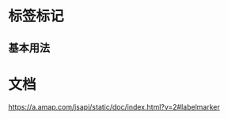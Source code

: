 # 标签标记

## 基本用法

<vuep template="#example"></vuep>

<script v-pre type="text/x-template" id="example">

<template>
  <div class="amap-page-container">
    <el-amap class="amap-demo" :show-lable="showLabel" :view-mode="viewMode" :pitch="pitch" :expand-zoom-range="expandZoomRange" :zoom="zoom" :center="center" :map-style="mapStyle">
        <el-amap-marker v-if="!!markerContent" :content="markerContent" :position="markerPosition"></el-amap-marker>
        <el-amap-labels-layer :z-index="layerZIndex" :animation="layerAnimation" :collision="layerCollision">
            <el-amap-label-marker v-for="(position, index) in positionData" :key="index" :icon="icon" :position="position" @mouseover="onMouseOver" @mouseout="onMouseOut"></el-amap-label-marker>
        </el-amap-labels-layer>
    </el-amap>
  </div>
</template>

<style>
.amap-demo {
  height: 300px;
}

.amap-markers .amap-marker {
    border: 1px solid blue;
    background-color: white;
    white-space: nowrap;
    cursor: default;
    padding: 3px;
    font-size: 12px;
    line-height: 14px;
}
</style>

<script>
module.exports = {
  data() {
    return {
        zoom: 9,
        center: [116.12, 40.11],
        showLabel: false,
        expandZoomRange: true,
        viewMode: '3D',
        pitch: 60,
        mapStyle: 'amap://styles/whitesmoke',
        zooms: [3, 20],
        layerZIndex: 111,
        layerAnimation: false,
        layerCollision: false,
        positionData: [],
        markerPosition: null,
        markerContent: '',
        icon: {
            type: 'image',
            image: 'https://webapi.amap.com/theme/v1.3/markers/n/mark_b.png',
            size: [6, 9],
            anchor: 'bottom-center',
            angel: 0,
            retina: true
        }
    }
  },
  created() {
    const script = document.createElement('script');
    script.type = 'text/javascript';
    script.src = 'https://a.amap.com/jsapi_demos/static/demo-center/data/mock_position.js';
    script.onload = this.onDataLoad.bind(this);
    document.body.appendChild(script);
},
  methods: {
    onDataLoad() {
      this.positionData = window.Positions.slice(0, 3e3);
    },
    onMouseOver(e) {
      this.markerPosition = [e.lnglat.getLng(), e.lnglat.getLat()];
      this.markerContent = e.lnglat.toString();
    },
    onMouseOut() {
        this.markerPosition = null;
        this.markerContent = '';
    }
  }
};
</script>

</script>

# 文档

<https://a.amap.com/jsapi/static/doc/index.html?v=2#labelmarker>
